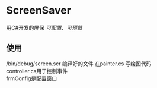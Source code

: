 # ScreenSaver
用C#开发的屏保 *可配置*、*可预览*

## 使用
/bin/debug/screen.scr 编译好的文件
在painter.cs 写绘图代码  
controller.cs用于控制事件  
frmConfig是配置窗口  
